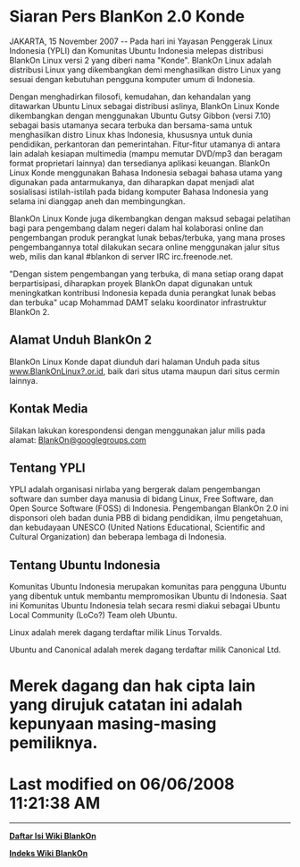 # Siaran Pers BlanKon 2.0 Konde

JAKARTA, 15 November 2007 -- Pada hari ini Yayasan Penggerak Linux Indonesia (YPLI) dan Komunitas Ubuntu Indonesia melepas distribusi BlankOn Linux versi 2
yang diberi nama "Konde". BlankOn Linux adalah distribusi Linux yang dikembangkan demi menghasilkan distro Linux yang sesuai dengan kebutuhan pengguna komputer umum di Indonesia.

Dengan menghadirkan filosofi, kemudahan, dan kehandalan yang ditawarkan Ubuntu Linux sebagai distribusi aslinya, BlankOn Linux Konde dikembangkan dengan
menggunakan Ubuntu Gutsy Gibbon (versi 7.10) sebagai basis utamanya secara terbuka dan bersama-sama untuk menghasilkan distro Linux khas Indonesia,
khususnya untuk dunia pendidikan, perkantoran dan pemerintahan. Fitur-fitur utamanya di antara lain adalah kesiapan multimedia (mampu memutar DVD/mp3 dan
beragam format proprietari lainnya) dan tersedianya aplikasi keuangan. BlankOn Linux Konde menggunakan Bahasa Indonesia sebagai bahasa utama yang
digunakan pada antarmukanya, dan diharapkan dapat menjadi alat sosialisasi istilah-istilah pada bidang komputer Bahasa Indonesia yang selama ini dianggap
aneh dan membingungkan.

BlankOn Linux Konde juga dikembangkan dengan maksud sebagai pelatihan bagi para pengembang dalam negeri dalam hal kolaborasi online dan pengembangan produk
perangkat lunak bebas/terbuka, yang mana proses pengembangannya total dilakukan secara online menggunakan jalur situs web, milis dan kanal #blankon di server
IRC irc.freenode.net.

"Dengan sistem pengembangan yang terbuka, di mana setiap orang dapat berpartisipasi, diharapkan proyek BlankOn dapat digunakan untuk meningkatkan
kontribusi Indonesia kepada dunia perangkat lunak bebas dan terbuka" ucap Mohammad DAMT selaku koordinator infrastruktur BlankOn 2.

## Alamat Unduh BlankOn 2
BlankOn Linux Konde dapat diunduh dari halaman Unduh pada situs www.BlankOnLinux?.or.id, baik dari situs utama maupun dari situs cermin
lainnya.

## Kontak Media
Silakan lakukan korespondensi dengan menggunakan jalur milis pada alamat: BlankOn@googlegroups.com

## Tentang YPLI
YPLI adalah organisasi nirlaba yang bergerak dalam pengembangan software dan sumber daya manusia di bidang Linux, Free Software, dan Open Source Software
(FOSS) di Indonesia. Pengembangan BlankOn 2.0 ini disponsori oleh badan dunia PBB di bidang pendidikan, ilmu pengetahuan, dan kebudayaan UNESCO (United
Nations Educational, Scientific and Cultural Organization) dan beberapa lembaga di Indonesia.

## Tentang Ubuntu Indonesia
Komunitas Ubuntu Indonesia merupakan komunitas para pengguna Ubuntu yang dibentuk untuk membantu mempromosikan Ubuntu di Indonesia. Saat ini Komunitas
Ubuntu Indonesia telah secara resmi diakui sebagai Ubuntu Local Community (LoCo?) Team oleh Ubuntu.

Linux adalah merek dagang terdaftar milik Linus Torvalds.

Ubuntu and Canonical adalah merek dagang terdaftar milik Canonical Ltd.

Merek dagang dan hak cipta lain yang dirujuk catatan ini adalah kepunyaan
masing-masing pemiliknya.
===============================================================================
Last modified on 06/06/2008 11:21:38 AM
===============================================================================





---
[**Daftar Isi Wiki BlankOn**](/DaftarIsi/README.md)
 
[**Indeks Wiki BlankOn**](/Indeks.md)



